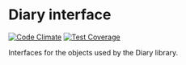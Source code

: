 # Diary interface

[![Code Climate](https://codeclimate.com/github/RebelCodecom/diary-interface/badges/gpa.svg)](https://codeclimate.com/github/RebelCodecom/diary-interface)
[![Test Coverage](https://codeclimate.com/github/RebelCodecom/diary-interface/badges/coverage.svg)](https://codeclimate.com/github/RebelCodecom/diary-interface/coverage)

Interfaces for the objects used by the Diary library.